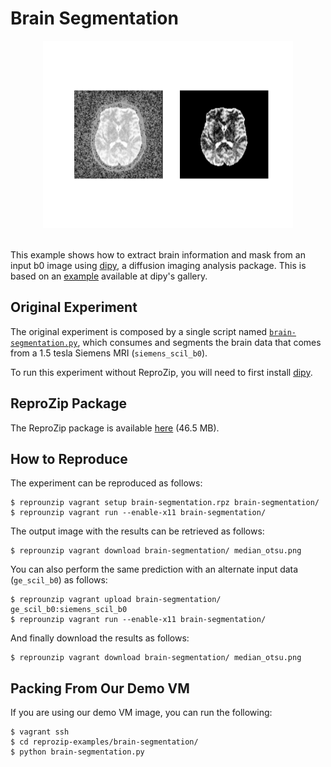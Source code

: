 Brain Segmentation
==================

<div align="center"><img src="median_otsu.png" height="300"></div>
<br/>

This example shows how to extract brain information and mask from an input b0 image using [dipy](http://nipy.org/dipy/), a diffusion imaging analysis package. This is based on an [example](http://nipy.org/dipy/examples_built/brain_extraction_dwi.html#example-brain-extraction-dwi) available at dipy's gallery.

Original Experiment
-------------------

The original experiment is composed by a single script named [`brain-segmentation.py`](brain-segmentation.py), which consumes and segments the brain data that comes from a 1.5 tesla Siemens MRI (`siemens_scil_b0`).

To run this experiment without ReproZip, you will need to first install [dipy](http://nipy.org/dipy/).

ReproZip Package
----------------

The ReproZip package is available [here](https://osf.io/8cx46/) (46.5 MB).

How to Reproduce
----------------

The experiment can be reproduced as follows:

    $ reprounzip vagrant setup brain-segmentation.rpz brain-segmentation/
    $ reprounzip vagrant run --enable-x11 brain-segmentation/

The output image with the results can be retrieved as follows:

    $ reprounzip vagrant download brain-segmentation/ median_otsu.png

You can also perform the same prediction with an alternate input data (`ge_scil_b0`) as follows:

    $ reprounzip vagrant upload brain-segmentation/ ge_scil_b0:siemens_scil_b0
    $ reprounzip vagrant run --enable-x11 brain-segmentation/

And finally download the results as follows:

    $ reprounzip vagrant download brain-segmentation/ median_otsu.png

Packing From Our Demo VM
------------------------

If you are using our demo VM image, you can run the following:

    $ vagrant ssh
    $ cd reprozip-examples/brain-segmentation/
    $ python brain-segmentation.py
